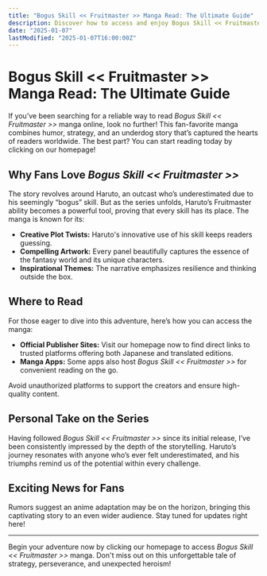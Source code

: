 ```yaml
---
title: "Bogus Skill << Fruitmaster >> Manga Read: The Ultimate Guide"
description: Discover how to access and enjoy Bogus Skill << Fruitmaster >> manga online with our detailed guide, tailored for fans seeking the perfect platform to read.
date: "2025-01-07"
lastModified: "2025-01-07T16:00:00Z"
---
```


# Bogus Skill << Fruitmaster >> Manga Read: The Ultimate Guide

If you’ve been searching for a reliable way to read *Bogus Skill << Fruitmaster >>* manga online, look no further! This fan-favorite manga combines humor, strategy, and an underdog story that’s captured the hearts of readers worldwide. The best part? You can start reading today by clicking on our homepage!

## Why Fans Love *Bogus Skill << Fruitmaster >>*

The story revolves around Haruto, an outcast who’s underestimated due to his seemingly “bogus” skill. But as the series unfolds, Haruto’s Fruitmaster ability becomes a powerful tool, proving that every skill has its place. The manga is known for its:

- **Creative Plot Twists:** Haruto's innovative use of his skill keeps readers guessing.
- **Compelling Artwork:** Every panel beautifully captures the essence of the fantasy world and its unique characters.
- **Inspirational Themes:** The narrative emphasizes resilience and thinking outside the box.

## Where to Read

For those eager to dive into this adventure, here’s how you can access the manga:

- **Official Publisher Sites:** Visit our homepage now to find direct links to trusted platforms offering both Japanese and translated editions.
- **Manga Apps:** Some apps also host *Bogus Skill << Fruitmaster >>* for convenient reading on the go.

Avoid unauthorized platforms to support the creators and ensure high-quality content.

## Personal Take on the Series

Having followed *Bogus Skill << Fruitmaster >>* since its initial release, I’ve been consistently impressed by the depth of the storytelling. Haruto’s journey resonates with anyone who’s ever felt underestimated, and his triumphs remind us of the potential within every challenge.

## Exciting News for Fans

Rumors suggest an anime adaptation may be on the horizon, bringing this captivating story to an even wider audience. Stay tuned for updates right here!

---

Begin your adventure now by clicking our homepage to access *Bogus Skill << Fruitmaster >>* manga. Don't miss out on this unforgettable tale of strategy, perseverance, and unexpected heroism!
